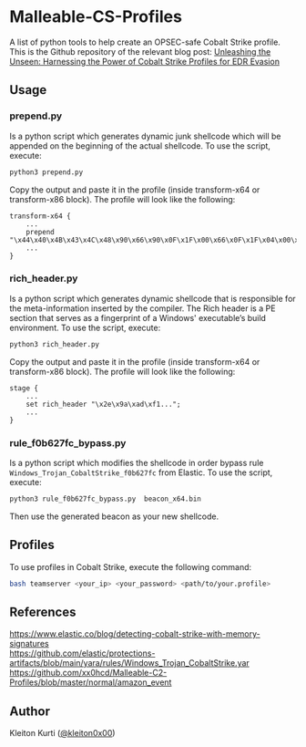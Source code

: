 # Malleable-CS-Profiles
A list of python tools to help create an OPSEC-safe Cobalt Strike profile. This is the Github repository of the relevant blog post: [Unleashing the Unseen: Harnessing the Power of Cobalt Strike Profiles for EDR Evasion](https://whiteknightlabs.com/2023/05/23/unleashing-the-unseen-harnessing-the-power-of-cobalt-strike-profiles-for-edr-evasion/)

## Usage  

### prepend.py  
Is a python script which generates dynamic junk shellcode which will be appended on the beginning of the actual shellcode. To use the script, execute:  
```bash
python3 prepend.py
```

Copy the output and paste it in the profile (inside transform-x64 or transform-x86 block). The profile will look like the following:  
```
transform-x64 {
    ...
    prepend "\x44\x40\x4B\x43\x4C\x48\x90\x66\x90\x0F\x1F\x00\x66\x0F\x1F\x04\x00\x0F\x1F\x04\x00\x0F\x1F\x00\x0F\x1F\x00";
    ...
}
```

### rich_header.py  
Is a python script which generates dynamic shellcode that is responsible for the meta-information inserted by the compiler. The Rich header is a PE section that serves as a fingerprint of a Windows' executable’s build environment. To use the script, execute:  
```bash
python3 rich_header.py
```

Copy the output and paste it in the profile (inside transform-x64 or transform-x86 block). The profile will look like the following:  
```
stage {
    ...
    set rich_header "\x2e\x9a\xad\xf1...";
    ...
}
```

### rule_f0b627fc_bypass.py  
Is a python script which modifies the shellcode in order bypass rule `Windows_Trojan_CobaltStrike_f0b627fc` from Elastic. To use the script, execute:  
```bash
python3 rule_f0b627fc_bypass.py  beacon_x64.bin
```

Then use the generated beacon as your new shellcode.

## Profiles  

To use profiles in Cobalt Strike, execute the following command:  
```bash
bash teamserver <your_ip> <your_password> <path/to/your.profile>
```

## References  
https://www.elastic.co/blog/detecting-cobalt-strike-with-memory-signatures  
https://github.com/elastic/protections-artifacts/blob/main/yara/rules/Windows_Trojan_CobaltStrike.yar  
https://github.com/xx0hcd/Malleable-C2-Profiles/blob/master/normal/amazon_event  

## Author  
Kleiton Kurti ([@kleiton0x00](https://github.com/kleiton0x00))
